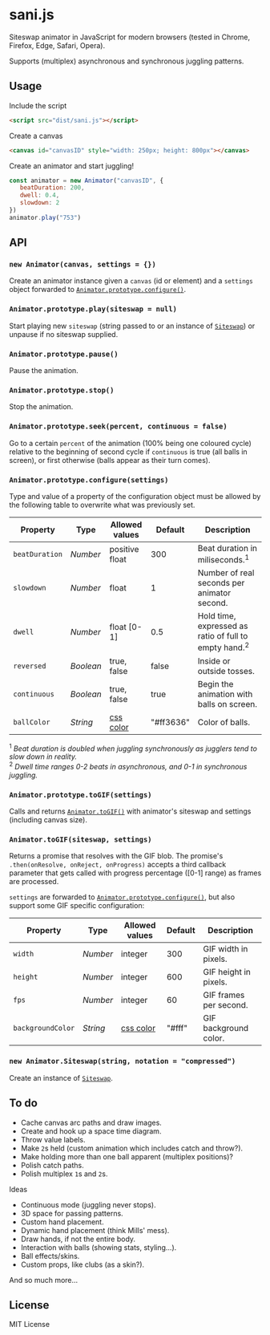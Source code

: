 # sani.js

Siteswap animator in JavaScript for modern browsers (tested in Chrome, Firefox, Edge, Safari, Opera).

Supports (multiplex) asynchronous and synchronous juggling patterns.


## Usage


Include the script
```html
<script src="dist/sani.js"></script>
```

Create a canvas
```html
<canvas id="canvasID" style="width: 250px; height: 800px"></canvas>
```

Create an animator and start juggling!
```javascript
const animator = new Animator("canvasID", {
   beatDuration: 200,
   dwell: 0.4,
   slowdown: 2
})
animator.play("753")
```

## API

### `new Animator(canvas, settings = {})`

Create an animator instance given a `canvas` (id or element) and a `settings` object forwarded to [`Animator.prototype.configure()`](#animatorprototypeconfiguresettings).

### `Animator.prototype.play(siteswap = null)`

Start playing new `siteswap` (string passed to or an instance of [`Siteswap`](https://github.com/independentgeorge/siteswap.js)) or unpause if no siteswap supplied.

### `Animator.prototype.pause()`

Pause the animation.

### `Animator.prototype.stop()`

Stop the animation.

### `Animator.prototype.seek(percent, continuous = false)`

Go to a certain `percent` of the animation (100% being one coloured cycle) relative to the beginning of  second cycle if `continuous` is true (all balls in screen), or first otherwise (balls appear as their turn comes).

### `Animator.prototype.configure(settings)`

Type and value of a property of the configuration object must be allowed by the following table to overwrite what was previously set.

|Property        |Type            |Allowed values  |Default     |Description
| -------------- | -------------- | -------------- | ---------- | -------------------------------------------------------------------
|`beatDuration`  |*Number*        |positive float  |300         |Beat duration in miliseconds.<sup>1</sup>
|`slowdown`      |*Number*        |float           |1           |Number of real seconds per animator second.
|`dwell`         |*Number*        |float [0-1]     |0.5         |Hold time, expressed as ratio of full to empty hand.<sup>2</sup>
|`reversed`      |*Boolean*       |true, false     |false       |Inside or outside tosses.
|`continuous`    |*Boolean*       |true, false     |true        |Begin the animation with balls on screen.
|`ballColor`     |*String*        |[css color][1]  |"#ff3636"   |Color of balls.

<sup>1</sup> *Beat duration is doubled when juggling synchronously as jugglers tend to slow down in reality.*  
<sup>2</sup> *Dwell time ranges 0-2 beats in asynchronous, and 0-1 in synchronous juggling.*  

### `Animator.prototype.toGIF(settings)`

Calls and returns [`Animator.toGIF()`](#animatortogifsiteswapsettings) with animator's siteswap and settings (including canvas size).

### `Animator.toGIF(siteswap, settings)`

Returns a promise that resolves with the GIF blob. The promise's `.then(onResolve, onReject, onProgress)` accepts a third callback parameter that gets called with progress percentage ([0-1] range) as frames are processed.

`settings` are forwarded to [`Animator.prototype.configure()`](#animatorprototypeconfiguresettings), but also support some GIF specific configuration:

|Property         |Type            |Allowed values  |Default     |Description
| --------------- | -------------- | -------------- | ---------- | -------------------------------------------------------------------
|`width`          |*Number*        |integer         |300         |GIF width in pixels.
|`height`         |*Number*        |integer         |600         |GIF height in pixels.
|`fps`            |*Number*        |integer         |60          |GIF frames per second.
|`backgroundColor`|*String*        |[css color][1]  |"#fff"      |GIF background color.


### `new Animator.Siteswap(string, notation = "compressed")`

Create an instance of [`Siteswap`](https://github.com/independentgeorge/siteswap.js).


## To do

- Cache canvas arc paths and draw images.
- Create and hook up a space time diagram.
- Throw value labels.
- Make `2`s held (custom animation which includes catch and throw?).
- Make holding more than one ball apparent (multiplex positions)?
- Polish catch paths.
- Polish multiplex `1`s and `2`s.

Ideas

- Continuous mode (juggling never stops).
- 3D space for passing patterns.
- Custom hand placement.
- Dynamic hand placement (think Mills' mess).
- Draw hands, if not the entire body.
- Interaction with balls (showing stats, styling...).
- Ball effects/skins.
- Custom props, like clubs (as a skin?).

And so much more...


## License

MIT License



[1]: https://developer.mozilla.org/en/docs/Web/CSS/color_value